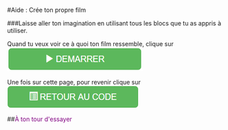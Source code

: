 #Aide : Crée ton propre film

###Laisse aller ton imagination en utilisant tous les blocs que tu as appris à utiliser.

Quand tu veux voir ce à quoi ton film ressemble, clique sur
![Bouton démarrer][btn_demarrer]

Une fois sur cette page, pour revenir clique sur
![Bouton retour][btn_retour_code]

##<span style="color: #800080">À ton tour d'essayer</span>

[btn_demarrer]: img/btn_demarrer.png
[btn_retour_code]: img/btn_retour_code.png